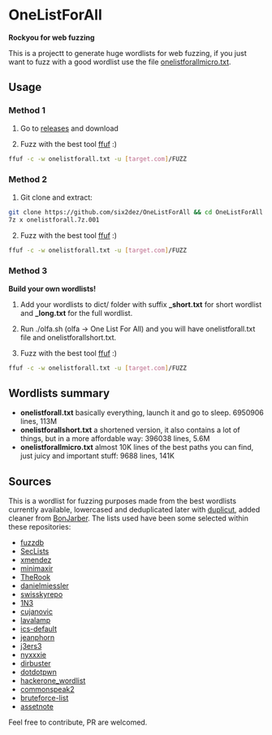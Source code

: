 # OneListForAll
**Rockyou for web fuzzing**

This is a projectt to generate huge wordlists for web fuzzing, if you just want to fuzz with a good wordlist use the file [onelistforallmicro.txt](https://github.com/six2dez/OneListForAll/blob/main/onelistforallmicro.txt).

## Usage

### Method 1

1. Go to [releases](https://github.com/six2dez/OneListForAll/releases) and download

2. Fuzz with the best tool [ffuf](https://github.com/ffuf/ffuf) :)
```bash
ffuf -c -w onelistforall.txt -u [target.com]/FUZZ
```

### Method 2

1. Git clone and extract:
```bash
git clone https://github.com/six2dez/OneListForAll && cd OneListForAll
7z x onelistforall.7z.001
```
2. Fuzz with the best tool [ffuf](https://github.com/ffuf/ffuf) :)
```bash
ffuf -c -w onelistforall.txt -u [target.com]/FUZZ
```

### Method 3

**Build your own wordlists!**

1. Add your wordlists to dict/ folder with suffix **_short.txt** for short wordlist and **_long.txt** for the full wordlist.

2. Run ./olfa.sh (olfa -> One List For All) and you will have onelistforall.txt file and onelistforallshort.txt.

3. Fuzz with the best tool [ffuf](https://github.com/ffuf/ffuf) :)
```bash
ffuf -c -w onelistforall.txt -u [target.com]/FUZZ
```

## Wordlists summary

- **onelistforall.txt** basically everything, launch it and go to sleep. 6950906 lines, 113M
- **onelistforallshort.txt** a shortened version, it also contains a lot of things, but in a more affordable way: 396038 lines, 5.6M
- **onelistforallmicro.txt** almost 10K lines of the best paths you can find, just juicy and important stuff: 9688 lines, 141K


## Sources

This is a wordlist for fuzzing purposes made from the best wordlists currently available, lowercased and deduplicated later with [duplicut](https://github.com/nil0x42/duplicut), added cleaner from [BonJarber](https://github.com/BonJarber/SecUtils/tree/master/clean_wordlist). The lists used have been some selected within these repositories:

- [fuzzdb](https://github.com/fuzzdb-project/fuzzdb)
- [SecLists](https://github.com/danielmiessler/SecLists)
- [xmendez](https://github.com/xmendez/wfuzz)
- [minimaxir](https://github.com/minimaxir/big-list-of-naughty-strings)
- [TheRook](https://github.com/TheRook/subbrute)
- [danielmiessler](https://github.com/danielmiessler]/RobotsDisallowed)
- [swisskyrepo](https://github.com/swisskyrepo/PayloadsAllTheThings)
- [1N3](https://github.com/1N3/IntruderPayloads)
- [cujanovic](https://github.com/cujanovic)
- [lavalamp](https://github.com/lavalamp-/password-lists)
- [ics-default](https://github.com/arnaudsoullie/ics-default-passwords)
- [jeanphorn](https://github.com/jeanphorn/wordlist)
- [j3ers3](https://github.com/j3ers3/PassList)
- [nyxxxie](https://github.com/nyxxxie/awesome-default-passwords)
- [dirbuster](https://www.owasp.org/index.php/DirBuster)
- [dotdotpwn](https://github.com/wireghoul/dotdotpwn)
- [hackerone_wordlist](https://github.com/xyele/hackerone_wordlist)
- [commonspeak2](https://github.com/assetnote/commonspeak2-wordlists)
- [bruteforce-list](https://github.com/random-robbie/bruteforce-lists)
- [assetnote](https://wordlists.assetnote.io/)

Feel free to contribute, PR are welcomed.


